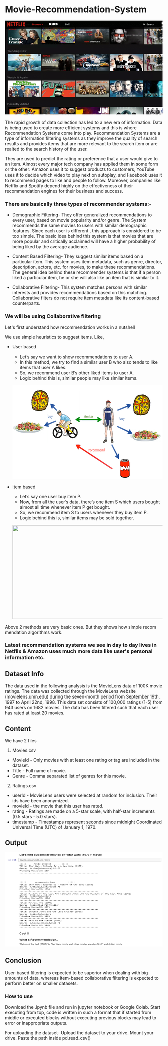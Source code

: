 # Movie-Recommendation-System


<p align="center">
  <img src="images/netflix-recommendation.png" height="300" width="600">
</p>


The rapid growth of data collection has led to a new era of information. Data is being used to create more efficient systems and this is where Recommendation Systems come into play. Recommendation Systems are a type of information filtering systems as they improve the quality of search results and provides items that are more relevant to the search item or are realted to the search history of the user.

They are used to predict the rating or preference that a user would give to an item. Almost every major tech company has applied them in some form or the other: Amazon uses it to suggest products to customers, YouTube uses it to decide which video to play next on autoplay, and Facebook uses it to recommend pages to like and people to follow. Moreover, companies like Netflix and Spotify depend highly on the effectiveness of their recommendation engines for their business and success.

### There are basically three types of recommender systems:-

  - Demographic Filtering- They offer generalized recommendations to every user, based on movie popularity and/or genre. The System         recommends the same movies to users with similar demographic features. Since each user is different , this approach is considered to     be too simple. The basic idea behind this system is that movies that are more popular and critically acclaimed will have a higher       probability of being liked by the average audience.
  
  - Content Based Filtering- They suggest similar items based on a particular item. This system uses item metadata, such as genre,           director, description, actors, etc. for movies, to make these recommendations. The general idea behind these recommender systems is     that if a person liked a particular item, he or she will also like an item that is similar to it.
  
  - Collaborative Filtering- This system matches persons with similar interests and provides recommendations based on this matching.         Collaborative filters do not require item metadata like its content-based counterparts.
  
### We will be using Collaborative filtering

Let's first understand how recommendation works in a nutshell

We use simple heuristics to suggest items. Like,

  - User based
      - Let’s say we want to show recommendations to user A.
      - In this method, we try to find a similar user B who also tends to like items that user A likes.
      - So, we recommend user B‘s other liked items to user A.
      - Logic behind this is, similar people may like similar items.
      
      <p align="center">
      <img src="images/user-based-recommendation.png" height="300" width="600">
      </p>
      
      
  - Item based
      - Let’s say one user buy item P.
      - Now, from all the user’s data, there’s one item S which users bought almost all time whenever item P get bought.
      - So, we recommend item S to users whenever they buy item P.
      - Logic behind this is, similar items may be sold together.
      
      <p align="center">
      <img src="images/recommendation-machine-learning.jpg" height="300" width="600">
      </p>
      
      
 Above 2 methods are very basic ones. But they shows how simple recom mendation algorithms work.
 
 ### Latest recommendation systems we see in day to day lives in Netflix & Amazon uses much more data like user's personal information etc.


## Dataset Info

The data used in the following analysis is the MovieLens data of 100K movie ratings. The data was collected through the MovieLens website (movielens.umn.edu) during the seven-month period from September 19th, 1997 to April 22nd, 1998. This data set consists of 100,000 ratings (1-5) from 943 users on 1682 movies. The data has been filtered such that each user has rated at least 20 movies.

## Content

We have 2 files

1. Movies.csv
  * MovieId - Only movies with at least one rating or tag are included in the dataset.
  * Title - Full name of movie.
  * Genre - Comma separated list of genres for this movie.
  
2. Ratings.csv
  * userId - MovieLens users were selected at random for inclusion. Their ids have been anonymized.
  * movieId - the movie that this user has rated.
  * rating - Ratings are made on a 5-star scale, with half-star increments (0.5 stars - 5.0 stars).
  * timestamp - Timestamps represent seconds since midnight Coordinated Universal Time (UTC) of January 1, 1970.
  
  
  
  ## Output
  
 
  <p align="center">
      <img src="images/output.png" height="300" width="600">
  </p>
  
  
  
  ## Conclusion
  
User-based filtering is expected to be superior when dealing with big amounts of data, whereas item-based collaborative filtering is expected to perform better on smaller datasets.

### How to use
Download the .ipynb file and run in jupyter notebook or Google Colab. Start executing from top, code is written in such a format that if started from middle or executed blocks without executing previous blocks may lead to error or inappropriate outputs.

For uploading the dataset- Upload the dataset to your drive. Mount your drive. Paste the path inside pd.read_csv()

  
